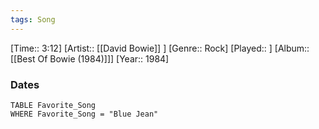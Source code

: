 ```yaml
---
tags: Song  
---
```

[Time:: 3:12]
[Artist:: [[David Bowie]] ]
[Genre:: Rock]
[Played:: ]
[Album:: [[Best Of Bowie (1984)]]]
[Year:: 1984]
### Dates
````dataview
TABLE Favorite_Song
WHERE Favorite_Song = "Blue Jean"
````